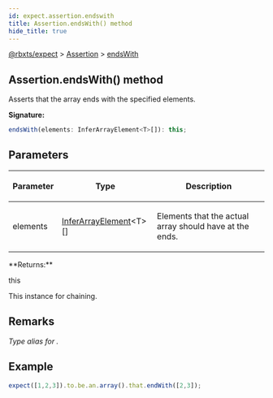 ```yaml
---
id: expect.assertion.endswith
title: Assertion.endsWith() method
hide_title: true
---
```


[@rbxts/expect](./expect.md) &gt; [Assertion](./expect.assertion.md) &gt; [endsWith](./expect.assertion.endswith.md)

## Assertion.endsWith() method

Asserts that the array ends with the specified elements.

**Signature:**

```typescript
endsWith(elements: InferArrayElement<T>[]): this;
```

## Parameters

<table><thead><tr><th>

Parameter


</th><th>

Type


</th><th>

Description


</th></tr></thead>
<tbody><tr><td>

elements


</td><td>

[InferArrayElement](./expect.inferarrayelement.md)<!-- -->&lt;T&gt;\[\]


</td><td>

Elements that the actual array should have at the ends.


</td></tr>
</tbody></table>
**Returns:**

this

This instance for chaining.

## Remarks

_Type alias for ._

## Example


```ts
expect([1,2,3]).to.be.an.array().that.endWith([2,3]);
```

